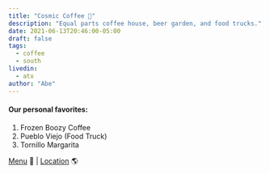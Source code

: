 ```yaml
---
title: "Cosmic Coffee 🍺"
description: "Equal parts coffee house, beer garden, and food trucks."
date: 2021-06-13T20:46:00-05:00
draft: false
tags:
  - coffee
  - south
livedin:
  - atx
author: "Abe"
---
```


#### Our personal favorites:

1. Frozen Boozy Coffee
2. Pueblo Viejo (Food Truck)
3. Tornillo Margarita

[Menu](https://www.cosmiccoffeebeer.com/menu) 📖  |  [Location](https://g.page/cosmiccoffeebeer?share) 🌎

